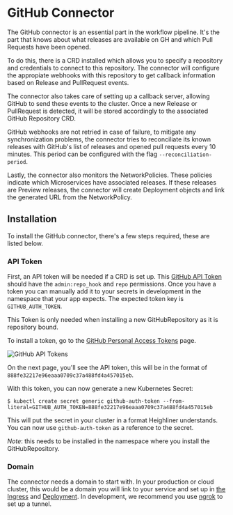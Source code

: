 # GitHub Connector

The GitHub connector is an essential part in the workflow pipeline. It's the
part that knows about what releases are available on GH and which Pull Requests
have been opened.

To do this, there is a CRD installed which allows you to specify a repository
and credentials to connect to this repository. The connector will configure the
appropiate webhooks with this repository to get callback information based on
Release and PullRequest events.

The connector also takes care of setting up a callback server, allowing GitHub
to send these events to the cluster. Once a new Release or PullRequest is
detected, it will be stored accordingly to the associated GitHub Repository CRD.

GitHub webhooks are not retried in case of failure, to mitigate any synchronization
problems, the connector tries to reconciliate its known releases with GitHub's list
of releases and opened pull requests every 10 minutes. This period can be configured
with the flag `--reconciliation-period`.

Lastly, the connector also monitors the NetworkPolicies. These policies indicate
which Microservices have associated releases. If these releases are Preview
releases, the connector will create Deployment objects and link the generated
URL from the NetworkPolicy.

## Installation

To install the GitHub connector, there's a few steps required, these are listed
below.

### API Token

First, an API token will be needed if a CRD is set up. This [GitHub API Token](https://github.com/settings/tokens)
should have the `admin:repo_hook` and `repo` permissions. Once you have a token
you can manually add it to your secrets in development in the namespace that
your app expects. The expected token key is `GITHUB_AUTH_TOKEN`.

This Token is only needed when installing a new GitHubRepository as it is
repository bound.

To install a token, go to the [GitHub Personal Access Tokens](https://github.com/settings/tokens) page.

![GitHub API Tokens](github-tokens.png)

On the next page, you'll see the API token, this will be in the format of
`888fe32217e96eaaa0709c37a488fd4a457015eb`.

With this token, you can now generate a new Kubernetes Secret:

```
$ kubectl create secret generic github-auth-token --from-literal=GITHUB_AUTH_TOKEN=888fe32217e96eaaa0709c37a488fd4a457015eb
```

This will put the secret in your cluster in a format Heighliner understands. You
can now use `github-auth-token` as a reference to the secret.

*Note*: this needs to be installed in the namespace where you install the
GitHubRepository.

### Domain

The connector needs a domain to start with. In your production or cloud cluster,
this would be a domain you will link to your service and set up in [the Ingress](https://github.com/manifoldco/heighliner/blob/90e33f43b6b61e6aca2e3d68e3452d762887def5/docs/kube/github-policy.yaml#L98)
and [Deployment](https://github.com/manifoldco/heighliner/blob/90e33f43b6b61e6aca2e3d68e3452d762887def5/docs/kube/github-policy.yaml#L59).
In development, we recommend you use [ngrok](https://ngrok.com/) to set up a tunnel.

